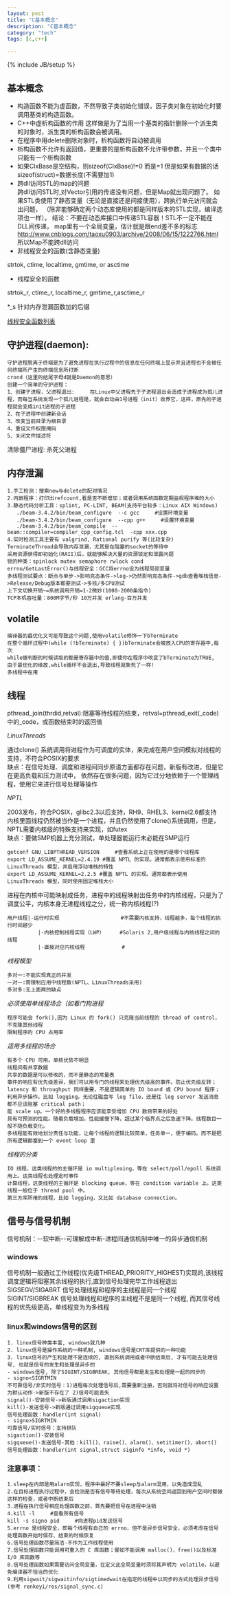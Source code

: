 ```yaml
---
layout: post
title: "C基本概念"
description: "C基本概念"
category: "tech"
tags: [c,c++]

---
```

{% include JB/setup %}

## 基本概念

- 构造函数不能为虚函数，不然导致子类初始化错误，因子类对象在初始化时要调用基类的构造函数。
- C++中虚析构函数的作用 这样做是为了当用一个基类的指针删除一个派生类的对象时，派生类的析构函数会被调用。
- 在程序中用delete删除对象时，析构函数将自动被调用
- 析构函数不允许有返回值，更重要的是析构函数不允许带参数，并且一个类中只能有一个析构函数
- 如果ClxBase是空结构，则sizeof(ClxBase)!=0 而是=1 但是如果有数据的话 sizeof(struct)=数据长度(不需要加1)
- 跨dll访问STL的map的问题  
跨dll访问STL时,对Vector引用的传递没有问题，但是Map就出现问题了。
如果STL类使用了静态变量（无论是直接还是间接使用），跨执行单元访问就会出问题， （除非能够确定两个动态库使用的都是同样版本的STL实现，编译选项也一样）。     结论：不要在动态库接口中传递STL容器！STL不一定不能在DLL间传递，     map里有一个全局变量，估计就是跟end差不多的标志
http://www.cnblogs.com/taoxu0903/archive/2008/06/15/1222766.html     所以Map不能跨dll访问
- 非线程安全的函数(含静态变量)

strtok, ctime, localtime, gmtime, or asctime

- 线程安全的函数  

strtok_r, ctime_r, localtime_r, gmtime_r,asctime_r

*_s 针对内存泄漏函数加的后缀

[线程安全函数列表](http://blog.josefsson.org/2009/06/23/thread-safe-functions/)
    
## 守护进程(daemon):

    守护进程脱离于终端是为了避免进程在执行过程中的信息在任何终端上显示并且进程也不会被任何终端所产生的终端信息所打断
    crond（这里的结尾字母d就是Daemon的意思）
    创建一个简单的守护进程：
    1、创建子进程，父进程退出:     在Linux中父进程先于子进程退出会造成子进程成为孤儿进程，而每当系统发现一个孤儿进程是，就会自动由1号进程（init）收养它，这样，原先的子进程就会变成init进程的子进程
    2、在子进程中创建新会话
    3、改变当前目录为根目录
    4、重设文件权限掩码
    5、关闭文件描述符

清除僵尸进程: 杀死父进程

## 内存泄漏

    1.手工检测：搜索new与delete的配对情况
    2.内嵌程序：打印出refcount,看是否不断增加；或者调用系统函数定期监视程序堆的大小
    3.静态代码分析工具：splint, PC-LINT, BEAM(支持平台较多：Linux AIX Windows)
       ./beam-3.4.2/bin/beam_configure  --c gcc     #设置环境变量
       ./beam-3.4.2/bin/beam_configure  --cpp g++     #设置环境变量
       ./beam-3.4.2/bin/beam_compile  --beam::compiler=compiler_cpp_config.tcl  -cpp xxx.cpp
    4.实时检测工具主要有 valgrind, Rational purify 等(比较复杂)
    TerminateThread会导致内存泄漏，尤其是在阻塞的socket的等待中
    采用资源获得即初始化(RAII)后，就能够解决大量的资源锁定和泄露问题
    锁的种类：spinlock mutex semaphore rwlock cond
    errno/GetLastError()与线程安全：GCC将errno设为线程局部变量
    多线程测试要点：断点与单步->影响竞态条件->log->仍然影响竞态条件->gdb查看堆栈信息->Release/Debug版本都要测试->多核/多CPU测试
    上下文切换开销~=系统调用开销=1-2微妙(1000-2000条指令)
    TCP本机吞吐量：800M字节/秒 10万并发 erlang-百万并发

## volatile

    编译器的最优化又可能导致这个问题,使用volatile修饰一下bTerminate
    在整个循环过程中(while (!bTerminate) { })bTerminate会被放入CPU的寄存器中,每次
    while做判断的时候读取的都是寄存器中的值,即使你在程序中改变了bTerminate为TRUE,
    由于最优化的缘故,while循环不会退出,导致线程就象死了一样!
    多线程中在用

## 线程

pthread_join(thrdid,retval):阻塞等待线程的结束，retval=pthread_exit(_code)中的_code，或函数结束时的返回值

*LinuxThreads*

通过clone() 系统调用将进程作为可调度的实体，来完成在用户空间模拟对线程的支持，不符合POSIX的要求  
缺点：在信号处理、调度和进程间同步原语方面都存在问题，新版有改进，但是它在更高负载和压力测试中， 依然存在很多问题，因为它过分地依赖于一个管理线程，使用它来进行信号处理等操作

*NPTL*

2003发布，符合POSIX，glibc2.3以后支持，RH9、RHEL3、kernel2.6都支持  
内核里面线程仍然被当作是一个进程，并且仍然使用了clone()系统调用，但是，NPTL需要内核级的特殊支持来实现，如futex  
缺点：要做SMP机器上充分测试，单处理器能运行未必能在SMP运行

    getconf GNU_LIBPTHREAD_VERSION     #查看系统上正在使用的是哪个线程库
    export LD_ASSUME_KERNEL=2.4.19 #覆盖 NPTL 的实现。通常都表示使用标准的 LinuxThreads 模型，并启用浮动堆栈的特性
    export LD_ASSUME_KERNEL=2.2.5 #覆盖 NPTL 的实现。通常都表示使用 LinuxThreads 模型，同时使用固定堆栈大小

进程在内核中可能映射成任务，进程中的线程映射出任务中的内核线程，只是为了调度公平，内核本身无进程线程之分，统一称内核线程(?)

    用户线程|-运行时实现                    #不需要内核支持，线程越多，每个线程的执行时间越少
              |-内核控制线程实现（LWP）     #Solaris 2,用户级线程与内核线程之间的线程
              |-直接对应内核线程            #
*线程模型*

    多对一:不能实现真正的并发
    一对一:需限制应用中线程数(NPTL、LinuxThreads采用)
    多对多:无上面两的缺点
    
*必须使用单线程场合（如看门狗进程*

    程序可能会 fork(),因为 Linux 的 fork() 只克隆当前线程的 thread of control，不克隆其他线程
    限制程序的 CPU 占用率

*适用多线程的场合*

    有多个 CPU 可用。单核优势不明显
    线程间有共享数据
    共享的数据是可以修改的，而不是静态的常量表
    事件的响应有优先级差异，我们可以用专门的线程来处理优先级高的事件。防止优先级反转；
    latency 和 throughput 同样重要，不是逻辑简单的 IO bound 或 CPU bound 程序；
    利用异步操作。比如 logging。无论往磁盘写 log file，还是往 log server 发送消息都不应该阻塞 critical path；
    能 scale up。一个好的多线程程序应该能享受增加 CPU 数目带来的好处
    具有可预测的性能。随着负载增加，性能缓慢下降，超过某个临界点之后急速下降。线程数目一般不随负载变化。
    多线程能有效地划分责任与功能，让每个线程的逻辑比较简单，任务单一，便于编码。而不是把所有逻辑都塞到一个 event loop 里
    
*线程的分类*

    IO 线程，这类线程的的主循环是 io multiplexing，等在 select/poll/epoll 系统调用上。这类线程也处理定时事件
    计算线程，这类线程的主循环是 blocking queue，等在 condition variable 上。这类线程一般位于 thread pool 中。
    第三方库所用的线程，比如 logging，又比如 database connection。

## 信号与信号机制

信号机制：--软中断--可理解成中断-进程间通信机制中唯一的异步通信机制

### windows

信号机制一般通过工作线程(优先级THREAD_PRIORITY_HIGHEST)实现的,该线程调度逻辑将阻塞其余线程的执行,直到信号处理完毕工作线程退出  
SIGSEGV/SIGABRT 信号处理线程和程序的主线程是同一个线程  
SIGINT/SIGBREAK 信号处理线程和程序的主线程不是是同一个线程, 而其信号线程的优先级更高，单线程变为为多线程  

### linux和windows信号的区别

    1. linux信号种类丰富, windows就几种
    2. linux信号是操作系统的一种机制, windows信号是CRT库提供的一种功能
    3. linux信号的产生和处理不是连续的, 直到系统调用或者中断结束后, 才有可能去处理信号, 也就是信号的发生和处理是异步的
    - windows信号, 除了SIGINT/SIGBREAK, 其他信号都是发生和处理是一起的同步的
    - signo<SIGRTMIN
    不可靠信号/非实时信号：1)进程每次处理信号后,需要重新注册，否则就将对信号的响应设置为默认动作->新版不存在了 2)信号可能丢失
    signal()-安装信号->新版通过调用sigaction实现
    kill()-发送信号->新版通过调用sigqueue实现
    信号处理函数：handler(int signal)
    - signo>SIGRTMIN
    可靠信号/实时信号：支持排队
    sigaction()-安装信号
    sigqueue()-发送信号-其他：kill()、raise()、alarm()、setitimer()、abort()
    信号处理函数：handler(int signal,struct siginfo *info, void *)

### 注意事项：

    1.sleep在内部是用alarm实现，程序中最好不要sleep与alarm混用，以免造成混乱
    2.在目标进程执行过程中，会检测是否有信号等待处理，每次从系统空间返回到用户空间时都做这样的检查，或者中断结束后
    3.进程在执行信号相应处理函数之前，首先要把信号在进程中注销
    4.kill -l     #查看所有信号
    kill -s signo pid     #向进程pid发送信号
    5.errno 是线程安全，即每个线程有自己的 errno，但不是异步信号安全，必须考虑在信号处理函数开始时保存、结束的时候恢复
    6.信号处理函数尽量简洁-不作为工作线程使用
    7.信号处理函数只能调用可重入的 C 库函数；譬如不能调用 malloc()，free()以及标准 I/O 库函数等
    8.信号处理函数如果需要访问全局变量，在定义此全局变量时须将其声明为 volatile，以避免编译器不恰当的优化
    9.利用sigwait/sigwaitinfo/sigtimedwait在指定的线程中以同步的方式处理异步信号(参考 renkeyi/res/signal_sync.c)

